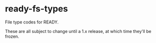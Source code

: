 # ready-fs-types

File type codes for READY.

These are all subject to change until a 1.x release, at which time they'll be frozen.